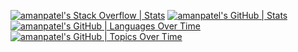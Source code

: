 [![amanpatel's Stack Overflow | Stats](https://stats.quine.sh/amanpatel/stack-overflow?theme=dark)](https://quine.sh?utm_source=widgets&utm_campaign=amanpatel)
[![amanpatel's GitHub | Stats](https://stats.quine.sh/amanpatel/github?theme=dark)](https://quine.sh?utm_source=widgets&utm_campaign=amanpatel) 
[![amanpatel's GitHub | Languages Over Time](https://stats.quine.sh/amanpatel/languages-over-time?theme=dark)](https://quine.sh?utm_source=widgets&utm_campaign=amanpatel)
[![amanpatel's GitHub | Topics Over Time](https://stats.quine.sh/amanpatel/topics-over-time?theme=dark)](https://quine.sh?utm_source=widgets&utm_campaign=amanpatel)
